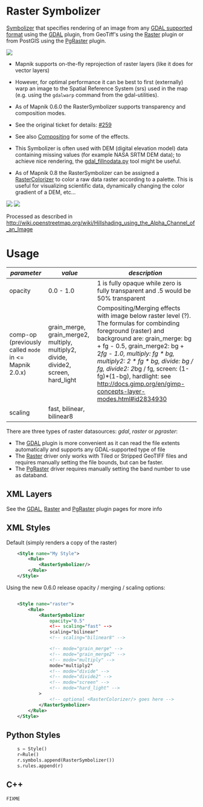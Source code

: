 # Raster Symbolizer

[Symbolizer](SymbologySupport) that specifies rendering of an image from any [GDAL supported format](http://www.gdal.org/formats_list.html) using the [GDAL](GDAL) plugin, from GeoTiff's using the [Raster](Raster) plugin or from PostGIS using the [PgRaster](PgRaster) plugin.

![](http://1.tiles.ump.waw.pl/ump_tiles/12/2265/1395.png)

 * Mapnik supports on-the-fly reprojection of raster layers (like it does for vector layers)
  * However, for optimal performance it can be best to first (externally) warp an image to the Spatial Reference System (srs) used in the map (e.g. using the `gdalwarp` command from the gdal-utilities).

 * As of Mapnik 0.6.0 the RasterSymbolizer supports transparency and composition modes.
  * See the original ticket for details: [#259](https://github.com/mapnik/mapnik/issues/259)
  * See also [Compositing](Compositing) for some of the effects.

 * This Symbolizer is often used with DEM (digital elevation model) data containing missing values (for example NASA SRTM DEM data); to achieve nice rendering, the [gdal_fillnodata.py](http://www.gdal.org/gdal_fillnodata.html) tool might be useful.

 * As of Mapnik 0.8 the RasterSymbolizer can be assigned a [RasterColorizer](RasterColorizer) to color a raw data raster according to a palette. This is useful for visualizing scientific data, dynamically changing the color gradient of a DEM, etc...

![](http://1.tiles.ump.waw.pl/ump_tiles/12/2265/1395.png)
![](http://toolserver.org/~cmarqu/hill/12/2265/1395.png)



Processed as described in http://wiki.openstreetmap.org/wiki/Hillshading_using_the_Alpha_Channel_of_an_Image

# Usage

| *parameter* | *value* | *description* |
|--------------|---------|-----------|
| opacity         |  0.0 - 1.0   | 1 is fully opaque while zero is fully transparent and .5 would be 50% transparent |
| comp-op (previously called `mode` in <= Mapnik 2.0.x) | grain_merge, grain_merge2, multiply, multiply2, divide, divide2, screen, hard_light | Compositing/Merging effects with image below raster level (?). The formulas for combinding foreground (raster) and background are: grain_merge: bg + fg - 0.5, grain_merge2: bg + 2*fg - 1.0, multiply: fg * bg, multiply2: 2 * fg * bg, divide: bg / fg, divide2: 2*bg / fg, screen: (1-fg)*(1-bg), hardlight: see <http://docs.gimp.org/en/gimp-concepts-layer-modes.html#id2834930> |
| scaling         | fast, bilinear, bilinear8 || fast: nearest neighbour, bilinear: bilinear interpolation for all 4 channels (RGBA), bilinear8 like bilinear, but only one channel assumed |


There are three types of raster datasources: *gdal*, *raster* or *pgraster*:

 * The [GDAL](GDAL) plugin is more convenient as it can read the file extents automatically and supports any GDAL-supported type of file
 * The [Raster](Raster) driver only works with Tiled or Stripped GeoTIFF files and requires manually setting the file bounds, but can be faster.
 * The [PgRaster](PgRaster) driver requires manually setting the band number to use as databand.

## XML Layers

See the [GDAL](GDAL), [Raster](Raster) and [PgRaster](PgRaster) plugin pages for more info


## XML Styles

Default (simply renders a copy of the raster)


```xml
    <Style name="My Style">
        <Rule>
            <RasterSymbolizer/>
        </Rule>
    </Style>
```

Using the new 0.6.0 release opacity / merging / scaling options:

```xml

    <Style name="raster">
        <Rule>
            <RasterSymbolizer
                opacity="0.5"
                <!-- scaling="fast" -->
                scaling="bilinear"
                <!-- scaling="bilinear8" -->

                <!-- mode="grain_merge" -->
                <!-- mode="grain_merge2" -->
                <!-- mode="multiply" -->
                mode="multiply2"
                <!-- mode="divide" -->
                <!-- mode="divide2" -->
                <!-- mode="screen" -->
                <!-- mode="hard_light" -->
            >
                <!-- optional <RasterColorizer/> goes here -->
            </RasterSymbolizer>
        </Rule>
    </Style>
```

## Python Styles

```python
    s = Style()
    r=Rule()
    r.symbols.append(RasterSymbolizer())
    s.rules.append(r)
```

## C++

` FIXME `
